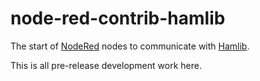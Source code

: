# node-red-contrib-hamlib

The start of [NodeRed](https://nodered.org) nodes to communicate with [Hamlib](https://hamlib.github.io).

This is all pre-release development work here.